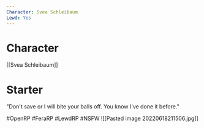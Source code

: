 ```yaml
---
Character: Svea Schleibaum
Lewd: Yes
---
```

# Character
[[Svea Schleibaum]]

# Starter
"Don't save or I will bite your balls off. You know I've done it before."

#OpenRP #FeraRP #LewdRP #NSFW 
![[Pasted image 20220618211506.jpg]]